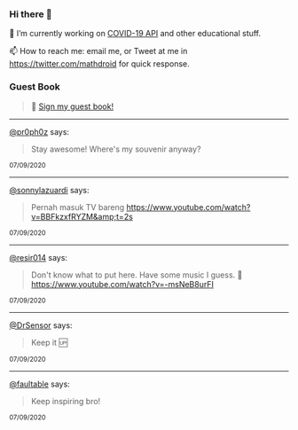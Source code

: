### Hi there 👋

🔭 I’m currently working on [COVID-19 API](https://github.com/covid-19-api) and other educational stuff.

📫 How to reach me: email me, or Tweet at me in https://twitter.com/mathdroid for quick response.

<!--
**mathdroid/mathdroid** is a ✨ _special_ ✨ repository because its `README.md` (this file) appears on your GitHub profile.

Here are some ideas to get you started:

- 🔭 I’m currently working on ...
- 🌱 I’m currently learning ...
- 👯 I’m looking to collaborate on ...
- 🤔 I’m looking for help with ...
- 💬 Ask me about ...
- 📫 How to reach me: ...
- 😄 Pronouns: ...
- ⚡ Fun fact: ...
-->

### Guest Book

> 💬 [Sign my guest book!](https://mathdroid.now.sh)

---

<!--START_SECTION:guestbook-->
[@pr0ph0z](https://github.com/pr0ph0z) says:

> Stay awesome! Where's my souvenir anyway?

<sup>07/09/2020</sup>


---

[@sonnylazuardi](https://github.com/sonnylazuardi) says:

> Pernah masuk TV bareng https://www.youtube.com/watch?v=BBFkzxfRYZM&amp;t=2s

<sup>07/09/2020</sup>


---

[@resir014](https://github.com/resir014) says:

> Don't know what to put here. Have some music I guess. 💖 https://www.youtube.com/watch?v=-msNeB8urFI

<sup>07/09/2020</sup>


---

[@DrSensor](https://github.com/DrSensor) says:

> Keep it 🆙

<sup>07/09/2020</sup>


---

[@faultable](https://github.com/faultable) says:

> Keep inspiring bro!

<sup>07/09/2020</sup>

<!--END_SECTION:guestbook-->
<!--GUESTBOOK_LIST [{"name":"pr0ph0z","message":"Stay awesome! Where's my souvenir anyway? ","date":"07/09/2020"},{"name":"sonnylazuardi","message":"Pernah masuk TV bareng https://www.youtube.com/watch?v=BBFkzxfRYZM&amp;t=2s","date":"07/09/2020"},{"name":"resir014","message":"Don't know what to put here. Have some music I guess. 💖 https://www.youtube.com/watch?v=-msNeB8urFI","date":"07/09/2020"},{"name":"DrSensor","message":"Keep it 🆙","date":"07/09/2020"},{"name":"faultable","message":"Keep inspiring bro!","date":"07/09/2020"}]-->
